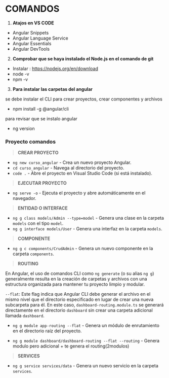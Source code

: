 # COMANDOS

1) **Atajos en VS CODE**

- Angular Snippets 
- Angular Language Service
- Angular Essentials
- Angular DevTools

2) **Comprobar que se haya instalado el Node.js en el comando de git**

- Instalar : https://nodejs.org/en/download
- node -v
- npm -v


3) **Para instalar las carpetas del angular**

se debe instalar el CLI para crear proyectos, crear componentes y archivos
- npm install -g @angular/cli

para revisar que se instalo angular
- ng version

### Proyecto comandos

> **CREAR PROYECTO**
-   `ng new curso_angular` - Crea un nuevo proyecto Angular.
-   `cd curso_angular` - Navega al directorio del proyecto.
-   `code .` - Abre el proyecto en Visual Studio Code (si está instalado).

> **EJECUTAR PROYECTO**
- `ng serve -o` - Ejecuta el proyecto y abre automáticamente en el navegador.

> **ENTIDAD O INTERFACE**

-   `ng g class models/Admin --type=model` - Genera una clase en la carpeta `models` con el tipo `model`.
-   `ng g interface models/User` - Genera una interfaz en la carpeta `models`.

> **COMPONENTE**

- `ng g c components/CrudAdmin` - Genera un nuevo componente en la carpeta `components`.

> **ROUTING**

En Angular, el uso de comandos CLI como `ng generate` (o su alias `ng g`) generalmente resulta en la creación de carpetas y archivos con una estructura organizada para mantener tu proyecto limpio y modular.

`--flat`: Este flag indica que Angular CLI debe generar el archivo en el mismo nivel que el directorio especificado en lugar de crear una nueva subcarpeta para él. En este caso, `dashboard-routing.module.ts` se generará directamente en el directorio `dashboard` sin crear una carpeta adicional llamada `dashboard`.



- `ng g module app-routing --flat` - Genera un módulo de enrutamiento en el directorio raíz del proyecto.

- `ng g module dashboard/dashboard-routing --flat --routing` - Genera modulo pero adicional + te genera el routing(2modulos)

> **SERVICES**

- `ng g service services/data` - Genera un nuevo servicio en la carpeta `services`.

